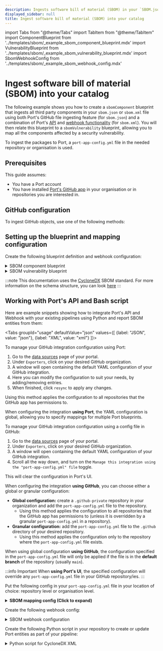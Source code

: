 ```yaml
---
description: Ingests software bill of material (SBOM) in your `SBOM.json` or `SBOM.xml` file using Port's GitHub file ingesting feature
displayed_sidebar: null
title: Ingest software bill of material (SBOM) into your catalog
---
```


import Tabs from "@theme/Tabs"
import TabItem from "@theme/TabItem"
import ComponentBlueprint from '../templates/sbom/\_example_sbom_component_blueprint.mdx'
import VulnerabilityBlueprint from '../templates/sbom/\_example_sbom_vulnerability_blueprint.mdx'
import SbomWebhookConfig from '../templates/sbom/\_example_sbom_webhook_config.mdx'

# Ingest software bill of material (SBOM) into your catalog

The following example shows you how to create a `sbomComponent` blueprint that ingests all third party components in your `sbom.json` or `sbom.xml` file using both Port's GitHub file ingesting feature (for `sbom.json`) and a combination of Port's [API](/build-your-software-catalog/custom-integration/api) and [webhook functionality](/build-your-software-catalog/custom-integration/webhook) (for `sbom.xml`). You will then relate this blueprint to a `sbomVulnerability` blueprint, allowing you to map all the components affected by a security vulnerability.

To ingest the packages to Port, a `port-app-config.yml` file in the needed repository or organisation is used.

## Prerequisites
This guide assumes:
- You have a Port account
- You have installed [Port's GitHub app](/build-your-software-catalog/sync-data-to-catalog/git/github/#setup) in your organisation or in repositories you are interested in.

## GitHub configuration

To ingest GitHub objects, use one of the following methods:


## Setting up the blueprint and mapping configuration

Create the following blueprint definition and webhook configuration:

<details>
<summary>SBOM component blueprint</summary>
<ComponentBlueprint/>
</details>

<details>
<summary>SBOM vulnerability blueprint</summary>
<VulnerabilityBlueprint/>
</details>


:::note
This documentation uses the [CycloneDX](https://cyclonedx.org/) SBOM standard. For more information on the schema structure, you can look [here](https://cyclonedx.org/docs/1.5/json/#components)
:::

## Working with Port's API and Bash script

Here are example snippets showing how to integrate Port's API and Webhook with your existing pipelines using Python and report SBOM entities from them:

<Tabs groupId="usage" defaultValue="json" values={[
{label: "JSON", value: "json"},
{label: "XML", value: "xml"}
]}>

<TabItem value="json">

<Tabs queryString="method">

<TabItem label="Using Port's UI" value="port">

To manage your GitHub integration configuration using Port:

1. Go to the [data sources](https://app.getport.io/settings/data-sources) page of your portal.
2. Under `Exporters`, click on your desired GitHub organization.
3. A window will open containing the default YAML configuration of your GitHub integration.
4. Here you can modify the configuration to suit your needs, by adding/removing entries.
5. When finished, click `resync` to apply any changes.

Using this method applies the configuration to all repositories that the GitHub app has permissions to.

When configuring the integration **using Port**, the YAML configuration is global, allowing you to specify mappings for multiple Port blueprints.

</TabItem>

<TabItem label="Using GitHub" value="github">

To manage your GitHub integration configuration using a config file in GitHub:

1. Go to the [data sources](https://app.getport.io/settings/data-sources) page of your portal.
2. Under `Exporters`, click on your desired GitHub organization.
3. A window will open containing the default YAML configuration of your GitHub integration.
4. Scroll all the way down, and turn on the `Manage this integration using the "port-app-config.yml" file` toggle.

This will clear the configuration in Port's UI.

When configuring the integration **using GitHub**, you can choose either a global or granular configuration:

- **Global configuration:** create a `.github-private` repository in your organization and add the `port-app-config.yml` file to the repository.
  - Using this method applies the configuration to all repositories that the GitHub app has permissions to (unless it is overridden by a granular `port-app-config.yml` in a repository).
- **Granular configuration:** add the `port-app-config.yml` file to the `.github` directory of your desired repository.
  - Using this method applies the configuration only to the repository where the `port-app-config.yml` file exists.

When using global configuration **using GitHub**, the configuration specified in the `port-app-config.yml` file will only be applied if the file is in the **default branch** of the repository (usually `main`).

</TabItem>

</Tabs>

:::info Important
When **using Port's UI**, the specified configuration will override any `port-app-config.yml` file in your GitHub repository/ies.
:::

Put the following config in your `port-app-config.yml` file in your location of choice: repository level or organisation level.

<details>
<summary><b>SBOM mapping config (Click to expand)</b></summary>

```yaml showLineNumbers
resources:
  - kind: file
    selector:
      query: 'true'
      files:
        - path: '**/sbom.json'
    port:
      itemsToParse: .file.content.components
      entity:
        mappings:
          identifier: .item.bom-ref
          title: .item.name
          blueprint: '"sbomComponent"'
          properties:
            version: .item.version
            package_url: .item.purl
            type: .item.type
            external_references: .item.external_references
            licenses: .item.licenses
            software_product: .body.software_product + "-" + .body.software_version
          relations: {}

  - kind: file
    selector:
      query: 'true'
      files:
        - path: '**/sbom.json'
    port:
      itemsToParse: .file.content.vulnerabilities
      entity:
        mappings:
          identifier: .item.id
          title: .item.id
          blueprint: '"sbomVulnerability"'
          properties:
            description: .item.description
            reference: .item.reference
            recommendation: .item.recommendation
            ratings: .item.ratings
            source: .item.source
            published: .item.published
            state: .item.state
          relations: {}
```

</details>

</TabItem>

<TabItem value="xml">

Create the following webhook config:

<details>
<summary>SBOM webhook configuration</summary>

<SbomWebhookConfig/>

</details>

Create the following Python script in your repository to create or update Port entities as part of your pipeline:

<details>
  <summary> Python script for CycloneDX XML </summary>

```python showLineNumbers
import requests
import xml.dom.minidom
import os

WEBHOOK_URL = os.environ["WEBHOOK_URL"]
PATH_TO_SBOM_XML_FILE = os.environ["PATH_TO_SBOM_XML_FILE"]

def add_entity_to_port(entity_object):
    """A function to create the passed entity in Port using the webhook URL

    Params
    --------------
    entity_object: dict
        The entity to add in your Port catalog

    Returns
    --------------
    response: dict
        The response object after calling the webhook
    """
    headers = {"Content-Type": "application/json"}
    response = requests.post(WEBHOOK_URL, json=entity_object, headers=headers)
    return response.json()


def extract_sbom_data(sbom_file):
    """This function takes an sbom file path, converts the "components" and "vulnerabilities" property into a
    JSON array and it then sends this data to Port

    Params
    --------------
    sbom_file: str
        The path to the sbom file relative to the project's root folder

    Returns
    --------------
    response: dict
        The response object after calling the webhook
    """

    xml_doc = xml.dom.minidom.parse(sbom_file)

    # Get the metadata component element
    metadata_component = xml_doc.getElementsByTagName("metadata")[0].getElementsByTagName("component")[0]

    # Extract software name and version from the metadata component
    software_product_name = metadata_component.getElementsByTagName("name")[0].firstChild.data.strip()
    software_version = metadata_component.getElementsByTagName("version")[0].firstChild.data.strip()

    # get all the components elements and extract details
    sbom_components = []
    components_element = xml_doc.getElementsByTagName('components')[0]
    components = components_element.getElementsByTagName("component")

    for component in components:
        name = component.getElementsByTagName('name')[0].childNodes[0].data
        bom_ref = component.getAttribute("bom-ref")
        version = component.getElementsByTagName('version')[0].childNodes[0].data
        component_type = component.getAttribute('type')
        purl = component.getElementsByTagName('purl')[0].childNodes[0].data
        licenses = component.getElementsByTagName("licenses")
        external_references = component.getElementsByTagName("reference")

        license_ids = []
        for license_node in licenses:
            license_id = license_node.getElementsByTagName("id")[0].firstChild.data.strip()
            license_ids.append({"id": license_id})

        external_reference_list = []
        for reference in external_references:
            reference_type = reference.getAttribute("type")
            reference_url = reference.getElementsByTagName("url")[0].firstChild.data.strip()
            external_reference_list.append({"type": reference_type, "url": reference_url})

        sbom_components.append({
            "type": component_type,
            "reference": bom_ref,
            "name": name,
            "version": version,
            "purl": purl,
            "external_references": external_reference_list,
            "licenses": license_ids
        })
    # Get the vulnerabilities element
    vulnerabilities_element = xml_doc.getElementsByTagName("vulnerabilities")[0]
    vulnerabilities = vulnerabilities_element.getElementsByTagName("vulnerability")
    sbom_vulnerabilities = []

    # Iterate over vulnerabilities and extract details
    for vulnerability in vulnerabilities:
        bom_reference = vulnerability.getAttribute("bom-ref")
        vulnerability_id = vulnerability.getElementsByTagName("id")[0].firstChild.data.strip()
        description = vulnerability.getElementsByTagName("description")[0].firstChild.data.strip()
        recommendation = vulnerability.getElementsByTagName("recommendation")[0].firstChild.data.strip()
        state = vulnerability.getElementsByTagName("state")[0].firstChild.data.strip()
        source = vulnerability.getElementsByTagName("source")[0].getElementsByTagName("name")[0].firstChild.data.strip()
        published = vulnerability.getElementsByTagName("published")[0].firstChild.data.strip()
        ratings = vulnerability.getElementsByTagName("rating")
        affects_target_refs = vulnerability.getElementsByTagName("target")

        rating_list = []
        for rating in ratings:
            rating_source = rating.getElementsByTagName("source")[0].getElementsByTagName("name")[0].firstChild.data.strip()
            rating_score = rating.getElementsByTagName("score")[0].firstChild.data.strip()
            rating_severity = rating.getElementsByTagName("severity")[0].firstChild.data.strip()
            rating_list.append({"source": rating_source, "score": rating_score, "severity": rating_severity})


        affected_components = []
        for target_ref in affects_target_refs:
            ref = target_ref.getElementsByTagName("ref")[0].firstChild.data.strip()
            affected_components.append(ref)

        sbom_vulnerabilities.append({
            "id": vulnerability_id,
            "description": description,
            "reference": bom_reference,
            "recommendation": recommendation,
            "state": state,
            "ratings": rating_list,
            "source": source,
            "affects": affected_components,
            "published": published
        })

    entity_object = {
        "components": sbom_components,
        "vulnerabilities": sbom_vulnerabilities,
        "software_product": software_product_name,
        "software_version": software_version
    }
    webhook_response = add_entity_to_port(entity_object)
    return webhook_response

# Example usage
response = extract_sbom_data(PATH_TO_SBOM_XML_FILE)
print(response)
```

</details>

</TabItem>
</Tabs>
